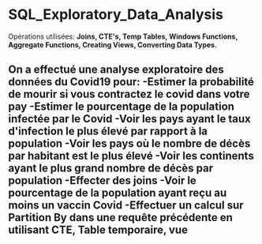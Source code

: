 # SQL_Exploratory_Data_Analysis

Opérations utilisées: __Joins, CTE's, Temp Tables, Windows Functions, Aggregate Functions, Creating Views, Converting Data Types.__ 

On a effectué une analyse exploratoire des données du Covid19 pour: 
-Estimer la probabilité de mourir si vous contractez le covid dans votre pay 
-Estimer le pourcentage de la population infectée par le Covid 
-Voir les pays ayant le taux d'infection le plus élevé par rapport à la population 
-Voir les pays où le nombre de décès par habitant est le plus élevé 
-Voir les continents ayant le plus grand nombre de décès par population 
-Effecter des __joins__ 
-Voir le pourcentage de la population ayant reçu au moins un vaccin Covid 
-Effectuer un calcul sur Partition By dans une requête précédente en utilisant __CTE, Table temporaire, vue__ 
-
